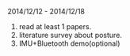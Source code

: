 2014/12/12 - 2014/12/18
1. read at least 1 papers.
2. literature survey about posture.
3. IMU+Bluetooth demo(optional)

